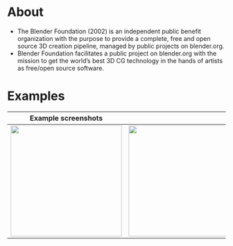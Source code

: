 # About
* The Blender Foundation (2002) is an independent public benefit organization with the purpose to provide a complete, free and open source 3D creation pipeline, managed by public projects on blender.org.
* Blender Foundation facilitates a public project on blender.org with the mission to get the world’s best 3D CG technology in the hands of artists as free/open source software.

# Examples

| Example screenshots                          |                                              |                                              |
|----------------------------------------------|----------------------------------------------|----------------------------------------------|
| <img src="./frames/001.gif" width="256" /> | <img src="./frames/002.gif" width="256" /> | <img src="./frames/003.gif" width="256" /> |